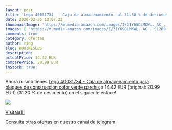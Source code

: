 ```yaml
---
layout: post
title: 'Lego 40031734  - Caja de almacenamiento  al 31.30 % de descuento'
date: 2020-02-25 12:07:22
thumbnailImage: 'https://m.media-amazon.com/images/I/31Y6SOLMKWL._AC_._SL200_.jpg'
images: [ 'https://m.media-amazon.com/images/I/31Y6SOLMKWL._AC_._SL200_.jpg' ]
comments: true
category: ofertas
author: ring
slug: B003NE5LBS
description:
actualPrice: 14.42 EUR
comparePrice: 20.99 EUR
inStock: true
---
```


Ahora mismo tienes [Lego 40031734  - Caja de almacenamiento para bloques de construcción color verde parchís](https://www.amazon.com/dp/B003NE5LBS/?tag=redken08-20) a 14.42 EUR (original: 20.99 EUR) (31.30 %  de descuento) en el siguiente enlace!

[![](https://m.media-amazon.com/images/I/31Y6SOLMKWL._AC_._SL200_.jpg)](https://www.amazon.com/dp/B003NE5LBS/?tag=redken08-20)

[Visítala!!!](https://www.amazon.com/dp/B003NE5LBS/?tag=redken08-20)

[Consulta otras ofertas en nuestro canal de telegram](https://t.me/s/ofertas25)

